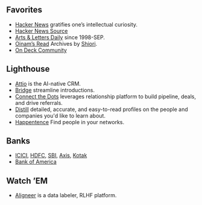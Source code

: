 ## Favorites

- [Hacker News](https://news.ycombinator.com) gratifies one’s intellectual curiosity.
- [Hacker News Source](https://github.com/brajeshwar/hackernews-source)
- [Arts & Letters Daily](https://www.aldaily.com) since 1998-SEP.
- [Oinam’s Read](https://read.oinam.com) Archives by [Shiori](https://github.com/go-shiori/shiori).
- [On Deck Community](https://community.joinodf.com)

## Lighthouse

- [Attio](https://app.attio.com) is the AI-native CRM.
- [Bridge](https://get.brdg.app/) streamline introductions.
- [Connect the Dots](https://app.ctd.ai/) leverages relationship platform to build pipeline, deals, and drive referrals.
- [Distill](https://distill.fyi) detailed, accurate, and easy-to-read profiles on the people and companies you'd like to learn about.
- [Happentence](https://happenstance.ai/) Find people in your networks.

## Banks

- [ICICI](https://infinity.icicibank.com/corp/Login.jsp), [HDFC](https://netbanking.hdfcbank.com/netbanking/), [SBI](https://retail.onlinesbi.sbi/retail/login.htm), [Axis](https://omni.axisbank.co.in/axisretailbanking/), [Kotak](https://www.kotak.com)
- [Bank of America](https://www.bankofamerica.com)

## Watch ’EM

- [Aligneer](https://app.alignerr.com) is a data labeler, RLHF platform.